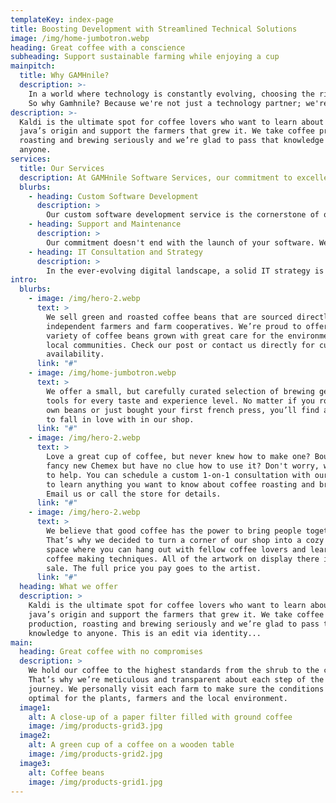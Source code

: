 ```yaml
---
templateKey: index-page
title: Boosting Development with Streamlined Technical Solutions
image: /img/home-jumbotron.webp
heading: Great coffee with a conscience
subheading: Support sustainable farming while enjoying a cup
mainpitch:
  title: Why GAMHnile?
  description: >-
    In a world where technology is constantly evolving, choosing the right partner is critical. Gamhnile Software Services combines expertise, innovation, and customer focus to help your business thrive in the digital age. Join hands with us to experience the difference and elevate your technology solutions.
    So why Gamhnile? Because we're not just a technology partner; we're your pathway to success.
description: >-
  Kaldi is the ultimate spot for coffee lovers who want to learn about their
  java’s origin and support the farmers that grew it. We take coffee production,
  roasting and brewing seriously and we’re glad to pass that knowledge to
  anyone.
services:
  title: Our Services
  description: At GAMHnile Software Services, our commitment to excellence extends to the diverse range of services we offer. We understand that every business is unique, and we tailor our solutions to meet your specific needs. Explore our services, each designed to empower your success.
  blurbs:
    - heading: Custom Software Development
      description: >
        Our custom software development service is the cornerstone of our expertise. We work closely with you to design, develop, and deploy tailor-made solutions that perfectly fit your requirements. Whether you need a mobile app, web platform, or a specialized software application, our team of experts is here to turn your vision into reality.
    - heading: Support and Maintenance
      description: >
        Our commitment doesn't end with the launch of your software. We provide comprehensive support and maintenance services to ensure your systems run smoothly, efficiently, and securely. Our dedicated support team is always ready to address issues, implement updates, and provide ongoing assistance, allowing you to focus on your core business activities.
    - heading: IT Consultation and Strategy
      description: >
        In the ever-evolving digital landscape, a solid IT strategy is essential for success. Our IT consultation service helps you navigate the complex world of technology. We offer strategic guidance to optimize your IT infrastructure, improve security, and implement innovative solutions that give your business a competitive edge.
intro:
  blurbs:
    - image: /img/hero-2.webp
      text: >
        We sell green and roasted coffee beans that are sourced directly from
        independent farmers and farm cooperatives. We’re proud to offer a
        variety of coffee beans grown with great care for the environment and
        local communities. Check our post or contact us directly for current
        availability.
      link: "#"
    - image: /img/home-jumbotron.webp
      text: >
        We offer a small, but carefully curated selection of brewing gear and
        tools for every taste and experience level. No matter if you roast your
        own beans or just bought your first french press, you’ll find a gadget
        to fall in love with in our shop.
      link: "#"
    - image: /img/hero-2.webp
      text: >
        Love a great cup of coffee, but never knew how to make one? Bought a
        fancy new Chemex but have no clue how to use it? Don't worry, we’re here
        to help. You can schedule a custom 1-on-1 consultation with our baristas
        to learn anything you want to know about coffee roasting and brewing.
        Email us or call the store for details.
      link: "#"
    - image: /img/hero-2.webp
      text: >
        We believe that good coffee has the power to bring people together.
        That’s why we decided to turn a corner of our shop into a cozy meeting
        space where you can hang out with fellow coffee lovers and learn about
        coffee making techniques. All of the artwork on display there is for
        sale. The full price you pay goes to the artist.
      link: "#"
  heading: What we offer
  description: >
    Kaldi is the ultimate spot for coffee lovers who want to learn about their
    java’s origin and support the farmers that grew it. We take coffee
    production, roasting and brewing seriously and we’re glad to pass that
    knowledge to anyone. This is an edit via identity...
main:
  heading: Great coffee with no compromises
  description: >
    We hold our coffee to the highest standards from the shrub to the cup.
    That’s why we’re meticulous and transparent about each step of the coffee’s
    journey. We personally visit each farm to make sure the conditions are
    optimal for the plants, farmers and the local environment.
  image1:
    alt: A close-up of a paper filter filled with ground coffee
    image: /img/products-grid3.jpg
  image2:
    alt: A green cup of a coffee on a wooden table
    image: /img/products-grid2.jpg
  image3:
    alt: Coffee beans
    image: /img/products-grid1.jpg
---
```

